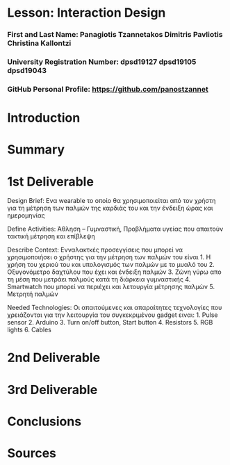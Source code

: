 # Lesson: Interaction Design

### First and Last Name: Panagiotis Tzannetakos Dimitris Pavliotis Christina Kallontzi
### University Registration Number: dpsd19127 dpsd19105 dpsd19043
### GitHub Personal Profile: https://github.com/panostzannet

# Introduction

# Summary


# 1st Deliverable

Design Brief: Ενα wearable το οποίο θα χρησιμοποιείται από τον χρήστη για τη μέτρηση των παλμών της καρδιάς του και την ένδειξη ώρας και ημερομηνίας

Define Activities: Άθληση – Γυμναστική, Προβλήματα υγείας που απαιτούν τακτική μέτρηση και επίβλεψη

Describe Context: Ενναλακτκές προσεγγίσεις που μπορεί να χρησιμοποιήσει ο χρήστης για την μέτρηση των παλμών του είναι
                  1. Η χρήση του χεριού του και υπολογισμός των παλμών με το μυαλό του
                  2. Οξυγονόμετρο δαχτύλου που έχει και ένδειξη παλμών
                  3. Ζώνη γύρω απο τη μέση που μετράει παλμούς κατά τη διάρκεια γυμναστικής
                  4. Smartwatch που μπορεί να περιέχει και λετουργία μέτρησης παλμών
                  5. Μετρητή παλμών
                  
Needed Technologies: Οι απαιτούμενες και απαραίτητες τεχνολογίες που χρειάζονται για την λειτουργία του συγκεκριμένου gadget ειναι:
                     1. Pulse sensor
                     2. Arduino
                     3. Turn on/off button, Start button
                     4. Resistors 
                     5. RGB lights
                     6. Cables
                                                           
# 2nd Deliverable


# 3rd Deliverable 


# Conclusions


# Sources
